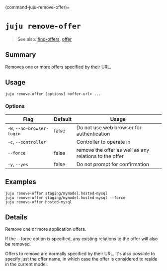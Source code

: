 (command-juju-remove-offer)=
# `juju remove-offer`
> See also: [find-offers](#find-offers), [offer](#offer)

## Summary
Removes one or more offers specified by their URL.

## Usage
```juju remove-offer [options] <offer-url> ...```

### Options
| Flag | Default | Usage |
| --- | --- | --- |
| `-B`, `--no-browser-login` | false | Do not use web browser for authentication |
| `-c`, `--controller` |  | Controller to operate in |
| `--force` | false | remove the offer as well as any relations to the offer |
| `-y`, `--yes` | false | Do not prompt for confirmation |

## Examples

    juju remove-offer staging/mymodel.hosted-mysql
    juju remove-offer staging/mymodel.hosted-mysql --force
    juju remove-offer hosted-mysql


## Details

Remove one or more application offers.

If the --force option is specified, any existing relations to the
offer will also be removed.

Offers to remove are normally specified by their URL.
It's also possible to specify just the offer name, in which case
the offer is considered to reside in the current model.